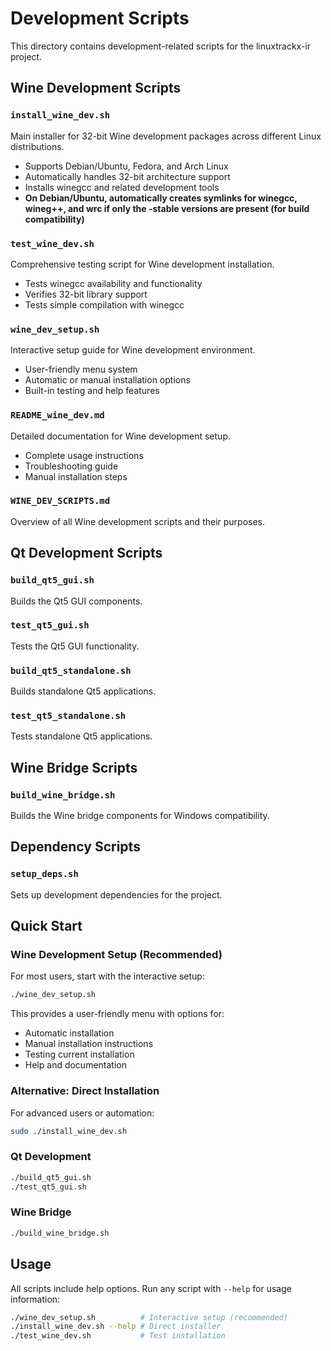 # Development Scripts

This directory contains development-related scripts for the linuxtrackx-ir project.

## Wine Development Scripts

### `install_wine_dev.sh`
Main installer for 32-bit Wine development packages across different Linux distributions.
- Supports Debian/Ubuntu, Fedora, and Arch Linux
- Automatically handles 32-bit architecture support
- Installs winegcc and related development tools
- **On Debian/Ubuntu, automatically creates symlinks for winegcc, wineg++, and wrc if only the -stable versions are present (for build compatibility)**

### `test_wine_dev.sh`
Comprehensive testing script for Wine development installation.
- Tests winegcc availability and functionality
- Verifies 32-bit library support
- Tests simple compilation with winegcc

### `wine_dev_setup.sh`
Interactive setup guide for Wine development environment.
- User-friendly menu system
- Automatic or manual installation options
- Built-in testing and help features

### `README_wine_dev.md`
Detailed documentation for Wine development setup.
- Complete usage instructions
- Troubleshooting guide
- Manual installation steps

### `WINE_DEV_SCRIPTS.md`
Overview of all Wine development scripts and their purposes.

## Qt Development Scripts

### `build_qt5_gui.sh`
Builds the Qt5 GUI components.

### `test_qt5_gui.sh`
Tests the Qt5 GUI functionality.

### `build_qt5_standalone.sh`
Builds standalone Qt5 applications.

### `test_qt5_standalone.sh`
Tests standalone Qt5 applications.

## Wine Bridge Scripts

### `build_wine_bridge.sh`
Builds the Wine bridge components for Windows compatibility.

## Dependency Scripts

### `setup_deps.sh`
Sets up development dependencies for the project.

## Quick Start

### Wine Development Setup (Recommended)
For most users, start with the interactive setup:
```bash
./wine_dev_setup.sh
```

This provides a user-friendly menu with options for:
- Automatic installation
- Manual installation instructions
- Testing current installation
- Help and documentation

### Alternative: Direct Installation
For advanced users or automation:
```bash
sudo ./install_wine_dev.sh
```

### Qt Development
```bash
./build_qt5_gui.sh
./test_qt5_gui.sh
```

### Wine Bridge
```bash
./build_wine_bridge.sh
```

## Usage

All scripts include help options. Run any script with `--help` for usage information:
```bash
./wine_dev_setup.sh          # Interactive setup (recommended)
./install_wine_dev.sh --help # Direct installer
./test_wine_dev.sh           # Test installation
``` 